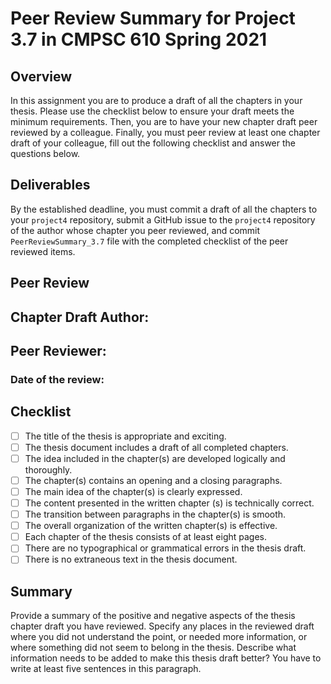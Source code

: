# Peer Review Summary for Project 3.7 in CMPSC 610 Spring 2021

## Overview

In this assignment you are to produce a draft of all the chapters in your thesis. Please use the checklist below to ensure your draft meets the minimum requirements. Then, you are to have your new chapter draft peer reviewed by a colleague. Finally, you must peer review at least one chapter draft of your colleague, fill out the following checklist and answer the questions below.

## Deliverables

By the established deadline, you must commit a draft of all the chapters to your `project4` repository, submit a GitHub issue to the `project4` repository of the author whose chapter you peer reviewed, and commit `PeerReviewSummary_3.7` file with the completed checklist of the peer reviewed items.

## Peer Review

## Chapter Draft Author:
## Peer Reviewer:
### Date of the review:

## Checklist
- [ ] The title of the thesis is appropriate and exciting.
- [ ] The thesis document includes a draft of all completed chapters.
- [ ] The idea included in the chapter(s) are developed logically and thoroughly.
- [ ] The chapter(s) contains an opening and a closing paragraphs.
- [ ] The main idea of the chapter(s) is clearly expressed.
- [ ] The content presented in the written chapter
(s) is technically correct.
- [ ] The transition between paragraphs in the chapter(s) is smooth.
- [ ] The overall organization of the  written chapter(s) is effective.
- [ ] Each chapter of the thesis consists of at least eight pages.
- [ ] There are no typographical or grammatical errors in the thesis draft.
- [ ] There is no extraneous text in the thesis document.

## Summary

Provide a summary of the positive and negative aspects of the thesis chapter draft you have reviewed. Specify any places in the reviewed draft where you did not understand the point, or needed more information, or where something did not seem to belong in the thesis. Describe what  information needs to be added to make this thesis draft better? You have to write at least five sentences in this paragraph.
